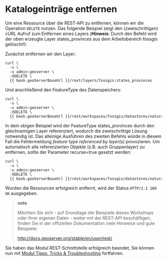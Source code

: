 Katalogeinträge entfernen
=========================

Um eine Ressource über die REST-API zu entfernen, können wir die Operation
`DELETE` nutzen. Das folgende Beispiel zeigt den (zweischrittigen) cURL Aufruf
zum Entfernen eines Layers (**Hinweis**: Durch den Befehl wird der oben erzeugte
    Layer states\_provinces aus dem Arbeitsbereich fossgis gelöscht!):

Zunächst entfernen wir den Layer:

<pre><xmp style="margin:0; font-size: .85em;">curl \
  -v \
  -u admin:geoserver \
  -XDELETE \
  {{ book.geoServerBaseUrl }}/rest/layers/fossgis:states_provinces
</xmp></pre>

Und anschließend den FeatureType des Datenspeichers:

<pre><xmp style="margin:0; font-size: .85em;">curl \
  -v \
  -u admin:geoserver \
  -XDELETE \
  {{ book.geoServerBaseUrl }}/rest/workspaces/fossgis/datastores/natural_earth/featuretypes/states_provinces
</xmp></pre>

In dem obigen Beispiel wird der FeatureType states\_provinces durch den gleichnamigen
Layer referenziert, wodurch die zweischrittige Lösung notwendig ist. Das alleinige
Ausführen des zweiten Befehls würde in diesem Fall die Fehlermeldung *feature type
referenced by layer(s)* provozieren. Um automatisch alle referenzierten Objekte
(z.B. auch Gruppenlayer) zu entfernen, sollte der Parameter recurse=true gesetzt werden:

<pre><xmp style="margin:0; font-size: .85em;">curl \
  -v \
  -u admin:geoserver \
  -XDELETE \
  {{ book.geoServerBaseUrl }}/rest/workspaces/fossgis/datastores/natural_earth/featuretypes/states_provinces?recurse=true
</xmp></pre>

Wurden die Ressourcen erfolgreich entfernt, wird der Status `HTTP/1.1 200 OK` ausgegeben.

> **note**
>
> Möchten Sie sich - auf Grundlage der Beispiele dieses Workshops oder Ihrer eigenen Daten - weiter mit der REST-API beschäftigen, finden Sie in der offiziellen Dokumentation viele Hinweise und gute Beispiele:
>
> [<http://docs.geoserver.org/stable/en/user/rest/>](http://docs.geoserver.org/stable/en/user/rest/)

Sie haben das Modul REST-Schnittstelle erfolgreich beendet, Sie können
nun mit [Modul Tipps, Tricks & Troubleshooting](../troubleshooting/README.md) fortfahren.
